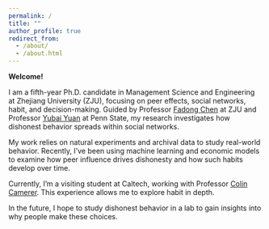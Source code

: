 ```yaml
---
permalink: /
title: ""
author_profile: true
redirect_from: 
  - /about/
  - /about.html
---
```

**Welcome!**

I am a fifth-year Ph.D. candidate in Management Science and Engineering at Zhejiang University (ZJU), focusing on peer effects, social networks, habit, and decision-making. Guided by Professor [Fadong Chen](https://fadongchen.weebly.com/) at ZJU and Professor [Yubai Yuan](https://yubaiyuan-stats.github.io/) at Penn State, my research investigates how dishonest behavior spreads within social networks.

My work relies on natural experiments and archival data to study real-world behavior. Recently, I’ve been using machine learning and economic models to examine how peer influence drives dishonesty and how such habits develop over time.

Currently, I’m a visiting student at Caltech, working with Professor [Colin Camerer](https://www.hss.caltech.edu/people/colin-f-camerer). This experience allows me to explore habit in depth.

In the future, I hope to study dishonest behavior in a lab to gain insights into why people make these choices.


<!-- I’m a fifth-year Ph.D. candidate in Management Science and Engineering at Zhejiang University (ZJU). Before joining ZJU, I earned my B.A. in Logistics Engineering from Chongqing University (CQU).

Currently, I am a visiting student at the California Institute of Technology (Caltech), working under the supervision of Professor Colin Camerer. 

My graduate research focuses on peer effects, social networks, habit, and decision making, guided by Professor Fadong Chen and Professor Yubai Yuan. -->



